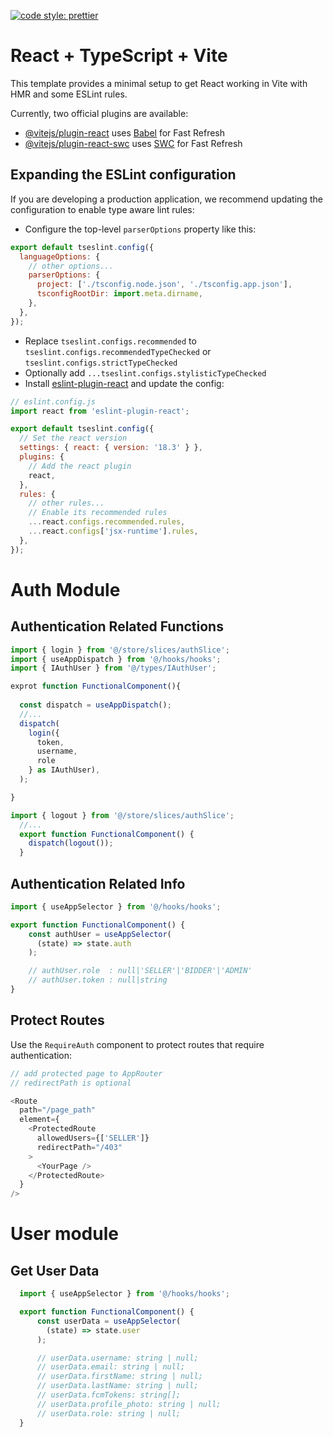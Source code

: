 [![code style: prettier](https://img.shields.io/badge/code_style-prettier-ff69b4.svg?style=flat-square)](https://github.com/prettier/prettier)

# React + TypeScript + Vite

This template provides a minimal setup to get React working in Vite with HMR and some ESLint rules.

Currently, two official plugins are available:

- [@vitejs/plugin-react](https://github.com/vitejs/vite-plugin-react/blob/main/packages/plugin-react/README.md) uses [Babel](https://babeljs.io/) for Fast Refresh
- [@vitejs/plugin-react-swc](https://github.com/vitejs/vite-plugin-react-swc) uses [SWC](https://swc.rs/) for Fast Refresh

## Expanding the ESLint configuration

If you are developing a production application, we recommend updating the configuration to enable type aware lint rules:

- Configure the top-level `parserOptions` property like this:

```js
export default tseslint.config({
  languageOptions: {
    // other options...
    parserOptions: {
      project: ['./tsconfig.node.json', './tsconfig.app.json'],
      tsconfigRootDir: import.meta.dirname,
    },
  },
});
```

- Replace `tseslint.configs.recommended` to `tseslint.configs.recommendedTypeChecked` or `tseslint.configs.strictTypeChecked`
- Optionally add `...tseslint.configs.stylisticTypeChecked`
- Install [eslint-plugin-react](https://github.com/jsx-eslint/eslint-plugin-react) and update the config:

```js
// eslint.config.js
import react from 'eslint-plugin-react';

export default tseslint.config({
  // Set the react version
  settings: { react: { version: '18.3' } },
  plugins: {
    // Add the react plugin
    react,
  },
  rules: {
    // other rules...
    // Enable its recommended rules
    ...react.configs.recommended.rules,
    ...react.configs['jsx-runtime'].rules,
  },
});
```

# Auth Module

## Authentication Related Functions


```js
import { login } from '@/store/slices/authSlice';
import { useAppDispatch } from '@/hooks/hooks';
import { IAuthUser } from '@/types/IAuthUser';

exprot function FunctionalComponent(){
  
  const dispatch = useAppDispatch();
  //...
  dispatch(
    login({
      token,
      username,
      role
    } as IAuthUser),
  );  

}
```

  ```js
  import { logout } from '@/store/slices/authSlice';
    //...
    export function FunctionalComponent() {
      dispatch(logout());
    }
  ```

  ## Authentication Related Info

  ```js
  import { useAppSelector } from '@/hooks/hooks';

  export function FunctionalComponent() {
      const authUser = useAppSelector(
        (state) => state.auth
      );

      // authUser.role  : null|'SELLER'|'BIDDER'|'ADMIN'
      // authUser.token : null|string
  }
  ```

  ## Protect Routes

  Use the `RequireAuth` component to protect routes that require authentication:

  ```js
  // add protected page to AppRouter
  // redirectPath is optional

  <Route
    path="/page_path"
    element={
      <ProtectedRoute
        allowedUsers={['SELLER']} 
        redirectPath="/403"
      >
        <YourPage />
      </ProtectedRoute>
    }
  />
  ```
# User module

## Get User Data

```js
  import { useAppSelector } from '@/hooks/hooks';

  export function FunctionalComponent() {
      const userData = useAppSelector(
        (state) => state.user
      );

      // userData.username: string | null;
      // userData.email: string | null;
      // userData.firstName: string | null;
      // userData.lastName: string | null;
      // userData.fcmTokens: string[];
      // userData.profile_photo: string | null;
      // userData.role: string | null;
  }
```
